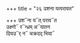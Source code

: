 +++
title = "२६ उशना यत्परावत"

+++
उश᳓ना य᳓त् पराव᳓त  
उक्ष्णो᳓ र᳓न्ध्रम् अ᳓यातन  
दियउ᳓र् न᳓ चक्रदद् भिया᳓